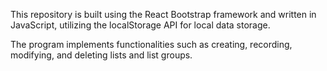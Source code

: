 This repository is built using the React Bootstrap framework and written in JavaScript, utilizing the localStorage API for local data storage. 

The program implements functionalities such as creating, recording, modifying, and deleting lists and list groups.
